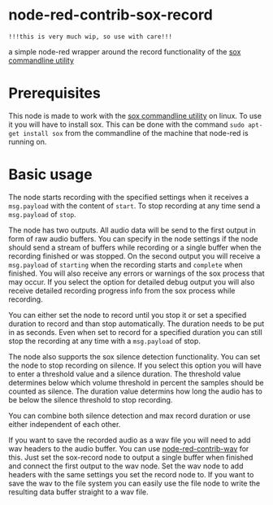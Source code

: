 # node-red-contrib-sox-record

```
!!!this is very much wip, so use with care!!!
```

a simple node-red wrapper around the record functionality of the [sox commandline utility](http://sox.sourceforge.net/)

# Prerequisites

This node is made to work with the [sox commandline utility](http://sox.sourceforge.net/) on linux. To use it you will have to install sox. This can be done with the command `sudo apt-get install sox` from the commandline of the machine that node-red is running on.

# Basic usage

The node starts recording with the specified settings when it receives a `msg.payload` with the content of `start`.
To stop recording at any time send a `msg.payload` of `stop`.

The node has two outputs.
All audio data will be send to the first output in form of raw audio buffers. You can specify in the node settings if the node should send a stream of buffers while recording or a single buffer when the recording finished or was stopped.
On the second output you will receive a `msg.payload` of `starting` when the recording starts and `complete` when finished. You will also receive any errors or warnings of the sox process that may occur.
If you select the option for detailed debug output you will also receive detailed recording progress info from the sox process while recording.

You can either set the node to record until you stop it or set a specified duration to record and than stop automatically. The duration needs to be put in as seconds. Even when set to record for a specified duration you can still stop the recording at any time with a `msg.payload` of stop.

The node also supports the sox silence detection functionality. You can set the node to stop recording on silence. If you select this option you will have to enter a threshold value and a silence duration. The threshold value determines below which volume threshold in percent the samples should be counted as silence. The duration value determins how long the audio has to be below the silence threshold to stop recording.

You can combine both silence detection and max record duration or use either independent of each other.

If you want to save the recorded audio as a wav file you will need to add wav headers to the audio buffer. You can use [node-red-contrib-wav](https://github.com/bartbutenaers/node-red-contrib-wav) for this. Just set the sox-record node to output a single buffer when finished and connect the first output to the wav node. Set the wav node to add headers with the same settings you set the record node to. If you want to save the wav to the file system you can easily use the file node to write the resulting data buffer straight to a wav file.
